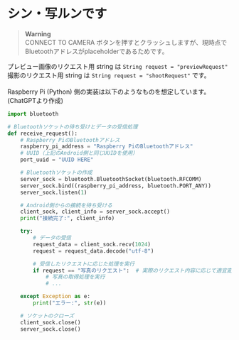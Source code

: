# シン・写ルンです

> **Warning**  
> CONNECT TO CAMERA ボタンを押すとクラッシュしますが、現時点でBluetoothアドレスがplaceholderであるためです。

プレビュー画像のリクエスト用 string は `String request = "previewRequest"`<br>
撮影のリクエスト用 string は `String request = "shootRequest"` です。<br><br>
Raspberry Pi (Python) 側の実装は以下のようなものを想定しています。<br>
(ChatGPTより作成)

```python
import bluetooth

# Bluetoothソケットの待ち受けとデータの受信処理
def receive_request():
    # Raspberry PiのBluetoothアドレス
    raspberry_pi_address = "Raspberry PiのBluetoothアドレス"
    # UUID（上記のAndroid側と同じUUIDを使用）
    port_uuid = "UUID HERE"

    # Bluetoothソケットの作成
    server_sock = bluetooth.BluetoothSocket(bluetooth.RFCOMM)
    server_sock.bind((raspberry_pi_address, bluetooth.PORT_ANY))
    server_sock.listen(1)

    # Android側からの接続を待ち受ける
    client_sock, client_info = server_sock.accept()
    print("接続完了:", client_info)

    try:
        # データの受信
        request_data = client_sock.recv(1024)
        request = request_data.decode("utf-8")

        # 受信したリクエストに応じた処理を実行
        if request == "写真のリクエスト":  # 実際のリクエスト内容に応じて適宜変更してください
            # 写真の取得処理を実行
            # ...

    except Exception as e:
        print("エラー:", str(e))

    # ソケットのクローズ
    client_sock.close()
    server_sock.close()
```
